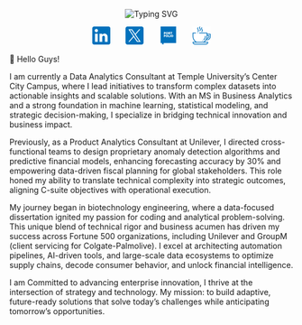 <p align="center">
  <!-- Dynamic Typing SVG (Dark/Light Mode) -->
  <picture>
    <source media="(prefers-color-scheme: dark)" srcset="https://readme-typing-svg.demolab.com?font=Fira+Code&weight=800&size=30&pause=1000&color=0071BC&width=550&lines=Data+Analyst+%26+BI+Specialist;4%2B+years+of+coding+experience;Always+trying+to+learn+new+things.">
    <source media="(prefers-color-scheme: light)" srcset="https://readme-typing-svg.demolab.com?font=Fira+Code&weight=800&size=30&pause=1000&color=0071BC&width=550&lines=Data+Analyst+%26+BI+Specialist;4%2B+years+of+coding+experience;Always+trying+to+learn+new+things.">
    <img src="https://readme-typing-svg.demolab.com?font=Fira+Code&weight=800&size=30&pause=1000&width=550&lines=Data+Analyst+%26+BI+Specialist;4%2B+years+of+coding+experience;Always+trying+to+learn+new+things." alt="Typing SVG">
  </picture>
</p>

<!-- Social Icons -->
<p align="center">
  <a href="https://www.linkedin.com/in/nishantiyer/"><img width="32px" alt="LinkedIn" title="LinkedIn" src="/assets/linkedin.png"/></a>
  &#8287;&#8287;&#8287;&#8287;&#8287;
  <a href="https://x.com/NishantGIyer"><img width="32px" alt="X" title="X" src="/assets/X.png"/></a>
  &#8287;&#8287;&#8287;&#8287;&#8287;
  <a href="https://nishant-iyer.github.io/"><img width="32px" alt="Portfolio" title="Portfolio" src="/assets/portfolio.png"></a>
  &#8287;&#8287;&#8287;&#8287;&#8287;
  <a href="https://buymeacoffee.com/nishant.iyer"><img width="32px" alt="Ko-fi" title="Buy me a coffee" src="/assets/coffee.png"/></a>

<br/>

👋&#8287;Hello Guys!

<p>     I am currently a Data Analytics Consultant at Temple University’s Center City Campus, where I lead initiatives to transform complex datasets into actionable insights and scalable solutions. With an MS in Business Analytics and a strong foundation in machine learning, statistical modeling, and strategic decision-making, I specialize in bridging technical innovation and business impact.</p>

<p>     Previously, as a Product Analytics Consultant at Unilever, I directed cross-functional teams to design proprietary anomaly detection algorithms and predictive financial models, enhancing forecasting accuracy by 30% and empowering data-driven fiscal planning for global stakeholders. This role honed my ability to translate technical complexity into strategic outcomes, aligning C-suite objectives with operational execution.</p>

<p>     My journey began in biotechnology engineering, where a data-focused dissertation ignited my passion for coding and analytical problem-solving. This unique blend of technical rigor and business acumen has driven my success across Fortune 500 organizations, including Unilever and GroupM (client servicing for Colgate-Palmolive). I excel at architecting automation pipelines, AI-driven tools, and large-scale data ecosystems to optimize supply chains, decode consumer behavior, and unlock financial intelligence.</p>

<p>     I am Committed to advancing enterprise innovation, I thrive at the intersection of strategy and technology. My mission: to build adaptive, future-ready solutions that solve today’s challenges while anticipating tomorrow’s opportunities.</p>
